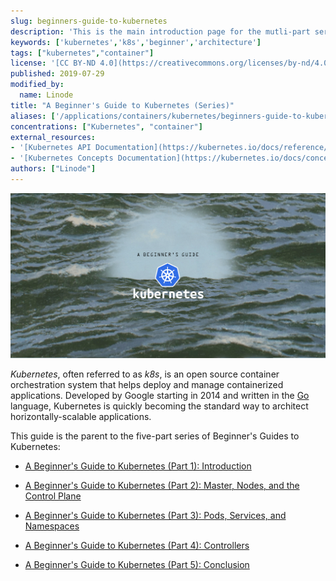 ```yaml
---
slug: beginners-guide-to-kubernetes
description: 'This is the main introduction page for the mutli-part series - An Introduction to Kubernetes Concepts and Components where you will learn about the various parts of Kubernetes.'
keywords: ['kubernetes','k8s','beginner','architecture']
tags: ["kubernetes","container"]
license: '[CC BY-ND 4.0](https://creativecommons.org/licenses/by-nd/4.0)'
published: 2019-07-29
modified_by:
  name: Linode
title: "A Beginner's Guide to Kubernetes (Series)"
aliases: ['/applications/containers/kubernetes/beginners-guide-to-kubernetes/','/applications/containers/beginners-guide-to-kubernetes/','/kubernetes/beginners-guide-to-kubernetes/']
concentrations: ["Kubernetes", "container"]
external_resources:
- '[Kubernetes API Documentation](https://kubernetes.io/docs/reference/generated/kubernetes-api/v1.17/)'
- '[Kubernetes Concepts Documentation](https://kubernetes.io/docs/concepts/)'
authors: ["Linode"]
---
```


![A Beginner's Guide to Kubernetes](beginners-guide-to-kubernetes.png "A Beginner's Guide to Kubernetes")

*Kubernetes*, often referred to as *k8s*, is an open source container orchestration system that helps deploy and manage containerized applications. Developed by Google starting in 2014 and written in the [Go](http://golang.org) language, Kubernetes is quickly becoming the standard way to architect horizontally-scalable applications.

This guide is the parent to the five-part series of Beginner's Guides to Kubernetes:

 - [A Beginner's Guide to Kubernetes (Part 1): Introduction](/docs/kubernetes/beginners-guide-to-kubernetes-part-1-introduction/)

 - [A Beginner's Guide to Kubernetes (Part 2): Master, Nodes, and the Control Plane](/docs/kubernetes/beginners-guide-to-kubernetes-part-2-master-nodes-control-plane/)

 - [A Beginner's Guide to Kubernetes (Part 3): Pods, Services, and Namespaces](/docs/kubernetes/beginners-guide-to-kubernetes-part-3-objects/)

 - [A Beginner's Guide to Kubernetes (Part 4): Controllers](/docs/kubernetes/beginners-guide-to-kubernetes-part-4-controllers/)

 - [A Beginner's Guide to Kubernetes (Part 5): Conclusion](/docs/kubernetes/beginners-guide-to-kubernetes-part-5-conclusion/)
